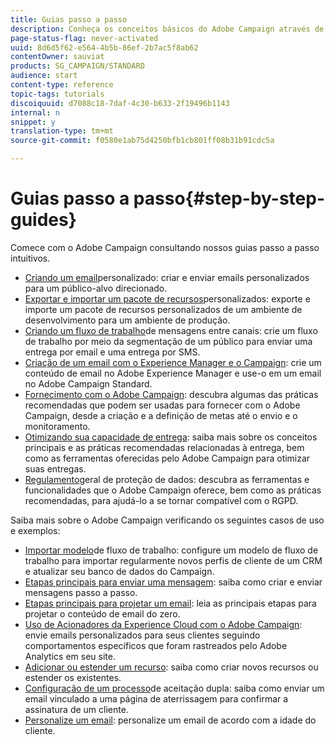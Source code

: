 ```yaml
---
title: Guias passo a passo
description: Conheça os conceitos básicos do Adobe Campaign através de procedimentos simples passo a passo e experimente o poder da solução.
page-status-flag: never-activated
uuid: 8d6d5f62-e564-4b5b-86ef-2b7ac5f8ab62
contentOwner: sauviat
products: SG_CAMPAIGN/STANDARD
audience: start
content-type: reference
topic-tags: tutorials
discoiquuid: d7088c18-7daf-4c30-b633-2f19496b1143
internal: n
snippet: y
translation-type: tm+mt
source-git-commit: f0580e1ab75d4250bfb1cb801ff08b31b91cdc5a

---
```



# Guias passo a passo{#step-by-step-guides}

Comece com o Adobe Campaign consultando nossos guias passo a passo intuitivos.

* [Criando um email](https://helpx.adobe.com/campaign/kb/acs-get-started-with-emails.html)personalizado: criar e enviar emails personalizados para um público-alvo direcionado.
* [Exportar e importar um pacote de recursos](https://docs.campaign.adobe.com/doc/standard/getting_started/en/ACS_ImportExport.html)personalizados: exporte e importe um pacote de recursos personalizados de um ambiente de desenvolvimento para um ambiente de produção.
* [Criando um fluxo de trabalho](https://docs.campaign.adobe.com/doc/standard/getting_started/en/ACS_WorkflowSegmentation.html)de mensagens entre canais: crie um fluxo de trabalho por meio da segmentação de um público para enviar uma entrega por email e uma entrega por SMS.
* [Criação de um email com o Experience Manager e o Campaign](https://docs.campaign.adobe.com/doc/standard/getting_started/en/ACS_AEM.html): crie um conteúdo de email no Adobe Experience Manager e use-o em um email no Adobe Campaign Standard.
* [Fornecimento com o Adobe Campaign](https://helpx.adobe.com/campaign/kb/delivery-best-practices.html): descubra algumas das práticas recomendadas que podem ser usadas para fornecer com o Adobe Campaign, desde a criação e a definição de metas até o envio e o monitoramento.
* [Otimizando sua capacidade de entrega](../../sending/using/about-deliverability.md): saiba mais sobre os conceitos principais e as práticas recomendadas relacionadas à entrega, bem como as ferramentas oferecidas pelo Adobe Campaign para otimizar suas entregas.
* [Regulamento](https://docs.campaign.adobe.com/doc/standard/getting_started/en/ACS_GDPR.html)geral de proteção de dados: descubra as ferramentas e funcionalidades que o Adobe Campaign oferece, bem como as práticas recomendadas, para ajudá-lo a se tornar compatível com o RGPD.

Saiba mais sobre o Adobe Campaign verificando os seguintes casos de uso e exemplos:

* [Importar modelo](../../automating/using/importing-data.md#example--import-workflow-template)de fluxo de trabalho: configure um modelo de fluxo de trabalho para importar regularmente novos perfis de cliente de um CRM e atualizar seu banco de dados do Campaign.
* [Etapas principais para enviar uma mensagem](../../channels/using/key-steps-to-send-a-message.md): saiba como criar e enviar mensagens passo a passo.
* [Etapas principais para projetar um email](../../designing/using/designing-from-scratch.md#designing-an-email-content-from-scratch): leia as principais etapas para projetar o conteúdo de email do zero.
* [Uso de Acionadores da Experience Cloud com o Adobe Campaign](../../integrating/using/abandonment-triggers-use-cases.md): envie emails personalizados para seus clientes seguindo comportamentos específicos que foram rastreados pelo Adobe Analytics em seu site.
* [Adicionar ou estender um recurso](../../developing/using/key-steps-to-add-a-resource.md): saiba como criar novos recursos ou estender os existentes.
* [Configuração de um processo](../../channels/using/setting-up-a-double-opt-in-process.md)de aceitação dupla: saiba como enviar um email vinculado a uma página de aterrissagem para confirmar a assinatura de um cliente.
* [Personalize um email](../../designing/using/personalization.md#example-email-personalization): personalize um email de acordo com a idade do cliente.
